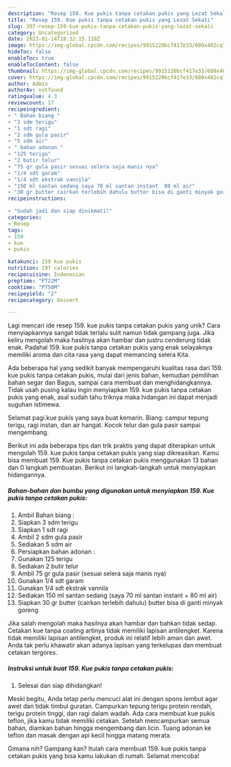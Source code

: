 ```yaml
---
description: "Resep 159. Kue pukis tanpa cetakan pukis yang Lezat Sekali"
title: "Resep 159. Kue pukis tanpa cetakan pukis yang Lezat Sekali"
slug: 397-resep-159-kue-pukis-tanpa-cetakan-pukis-yang-lezat-sekali
category: Uncategorized
date: 2023-01-14T18:32:15.118Z
image: https://img-global.cpcdn.com/recipes/9915220bcf417e33/680x482cq70/159-kue-pukis-tanpa-cetakan-pukis-foto-resep-utama.jpg
hideToc: false
enableToc: true
enableTocContent: false
thumbnail: https://img-global.cpcdn.com/recipes/9915220bcf417e33/680x482cq70/159-kue-pukis-tanpa-cetakan-pukis-foto-resep-utama.jpg
cover: https://img-global.cpcdn.com/recipes/9915220bcf417e33/680x482cq70/159-kue-pukis-tanpa-cetakan-pukis-foto-resep-utama.jpg
author: Admin
authorAv: notfound
ratingvalue: 4.3
reviewcount: 17
recipeingredient:
- " Bahan biang "
- "3 sdm terigu"
- "1 sdt ragi"
- "2 sdm gula pasir"
- "5 sdm air"
- " bahan adonan "
- "125 terigu"
- "2 butir telur"
- "75 gr gula pasir sesuai selera saja manis nya"
- "1/4 sdt garam"
- "1/4 sdt ekstrak vannila"
- "150 ml santan sedang saya 70 ml santan instant  80 ml air"
- "30 gr butter cairkan terlebih dahulu butter bisa di ganti minyak goreng"
recipeinstructions:

- "Sudah jadi dan siap dinikmati!"
categories:
- Resep
tags:
- 159
- kue
- pukis

katakunci: 159 kue pukis 
nutrition: 197 calories
recipecuisine: Indonesian
preptime: "PT22M"
cooktime: "PT50M"
recipeyield: "2"
recipecategory: Dessert

---
```





Lagi mencari ide resep 159. kue pukis tanpa cetakan pukis yang unik? Cara menyiapkannya sangat tidak terlalu sulit namun tidak gampang juga. Jika keliru mengolah maka hasilnya akan hambar dan justru cenderung tidak enak. Padahal 159. kue pukis tanpa cetakan pukis yang enak selayaknya memiliki aroma dan cita rasa yang dapat memancing selera Kita.





Ada beberapa hal yang sedikit banyak mempengaruhi kualitas rasa dari 159. kue pukis tanpa cetakan pukis, mulai dari jenis bahan, kemudian pemilihan bahan segar dan Bagus, sampai cara membuat dan menghidangkannya. Tidak usah pusing kalau ingin menyiapkan 159. kue pukis tanpa cetakan pukis yang enak,      asal sudah tahu triknya maka hidangan ini dapat menjadi suguhan istimewa.














Selamat pagi.kue pukis yang saya buat kemarin. Biang: campur tepung terigu, ragi instan, dan air hangat. Kocok telur dan gula pasir sampai mengembang.






Berikut ini ada beberapa tips dan trik praktis yang dapat diterapkan untuk mengolah 159. kue pukis tanpa cetakan pukis yang siap dikreasikan. Kamu bisa membuat 159. Kue pukis tanpa cetakan pukis menggunakan 13 bahan dan 0 langkah pembuatan. Berikut ini langkah-langkah untuk menyiapkan hidangannya.

<!--inarticleads1-->

##### Bahan-bahan dan bumbu yang digunakan untuk menyiapkan 159. Kue pukis tanpa cetakan pukis:

1. Ambil  Bahan biang :
1. Siapkan 3 sdm terigu
1. Siapkan 1 sdt ragi
1. Ambil 2 sdm gula pasir
1. Sediakan 5 sdm air
1. Persiapkan  bahan adonan :
1. Gunakan 125 terigu
1. Sediakan 2 butir telur
1. Ambil 75 gr gula pasir (sesuai selera saja manis nya)
1. Gunakan 1/4 sdt garam
1. Gunakan 1/4 sdt ekstrak vannila
1. Sediakan 150 ml santan sedang (saya 70 ml santan instant + 80 ml air)
1. Siapkan 30 gr butter (cairkan terlebih dahulu) butter bisa di ganti minyak goreng


Jika salah mengolah maka hasilnya akan hambar dan bahkan tidak sedap. Cetakan kue tanpa coating artinya tidak memiliki lapisan antilengket. Karena tidak memiliki lapisan antilengket, produk ini relatif lebih aman dan awet. Anda tak perlu khawatir akan adanya lapisan yang terkelupas dan membuat cetakan tergores. 

<!--inarticleads2-->

##### Instruksi untuk buat 159. Kue pukis tanpa cetakan pukis:


1. Selesai dan siap dihidangkan!

Meski begitu, Anda tetap perlu mencuci alat ini dengan spons lembut agar awet dan tidak timbul guratan. Campurkan tepung terigu protein rendah, terigu protein tinggi, dan ragi dalam wadah. Ada cara membuat kue pukis teflon, jika kamu tidak memiliki cetakan. Setelah mencampurkan semua bahan, diamkan bahan hingga mengembang dan licin. Tuang adonan ke teflon dan masak dengan api kecil hingga matang merata. 

Gimana nih? Gampang kan? Itulah cara membuat 159. kue pukis tanpa cetakan pukis yang bisa kamu lakukan di rumah. Selamat mencoba!
